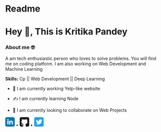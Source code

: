 # Readme
# Hey 👋, This is Kritika Pandey
### About me 🤓
A am tech enthusiastic person who loves to solve problems. You will find me on coding platform. I am also working on Web Development and  Machine Learning

**Skills:** Cp || Web Development || Deep Learning

- 💼 I am currently working Yelp-like website

- ✍️ I am currently learning Node

- 🌱  I am currently looking to collaborate on Web Projects

<a href = https://www.linkedin.com/in/kritika-pandey-611096190><img src=https://raw.githubusercontent.com/edent/SuperTinyIcons/master/images/svg/linkedin.svg height='30' weight='30'></a> • <a href = https://github.com/pandeykriti><img src=https://raw.githubusercontent.com/edent/SuperTinyIcons/master/images/svg/github.svg height='30' weight='30'></a> • <a href = https://twitter.com/Kritika30700348><img src=https://raw.githubusercontent.com/edent/SuperTinyIcons/master/images/svg/twitter.svg height='30' weight='30'></a>
